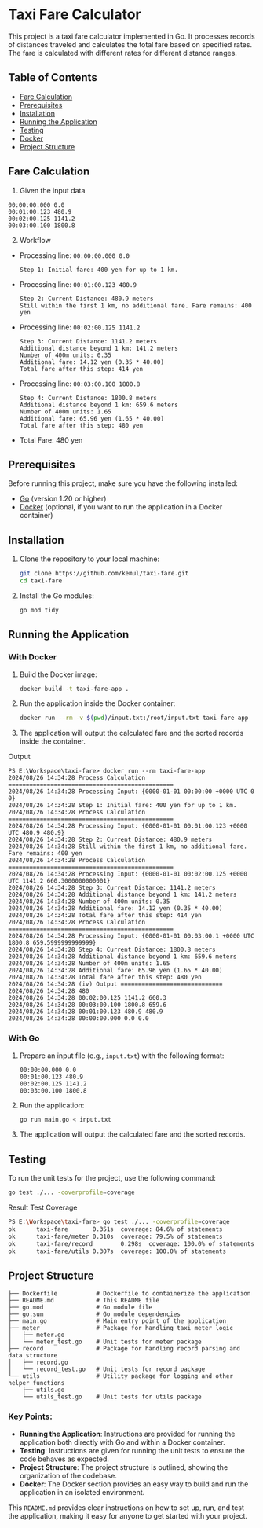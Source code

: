 # Taxi Fare Calculator

This project is a taxi fare calculator implemented in Go. It processes records of distances traveled and calculates the total fare based on specified rates. The fare is calculated with different rates for different distance ranges.

## Table of Contents
- [Fare Calculation](#fare-calculation)
- [Prerequisites](#prerequisites)
- [Installation](#installation)
- [Running the Application](#running-the-application)
- [Testing](#testing)
- [Docker](#docker)
- [Project Structure](#project-structure)

## Fare Calculation
1. Given the input data
```text
00:00:00.000 0.0
00:01:00.123 480.9
00:02:00.125 1141.2
00:03:00.100 1800.8
```
2. Workflow
- Processing line: `00:00:00.000 0.0`
    ```
    Step 1: Initial fare: 400 yen for up to 1 km.
    ```        
- Processing line: `00:01:00.123 480.9`
    ```
    Step 2: Current Distance: 480.9 meters
    Still within the first 1 km, no additional fare. Fare remains: 400 yen
    ```        
- Processing line: `00:02:00.125 1141.2`
    ```
    Step 3: Current Distance: 1141.2 meters
    Additional distance beyond 1 km: 141.2 meters
    Number of 400m units: 0.35
    Additional fare: 14.12 yen (0.35 * 40.00)
    Total fare after this step: 414 yen
    ```
- Processing line: `00:03:00.100 1800.8`
    ```
    Step 4: Current Distance: 1800.8 meters
    Additional distance beyond 1 km: 659.6 meters
    Number of 400m units: 1.65
    Additional fare: 65.96 yen (1.65 * 40.00)
    Total fare after this step: 480 yen
    ```
- Total Fare: 480 yen




## Prerequisites

Before running this project, make sure you have the following installed:

- [Go](https://golang.org/doc/install) (version 1.20 or higher)
- [Docker](https://docs.docker.com/get-docker/) (optional, if you want to run the application in a Docker container)

## Installation

1. Clone the repository to your local machine:
    ```bash
    git clone https://github.com/kemul/taxi-fare.git
    cd taxi-fare
    ```

2. Install the Go modules:
    ```bash
    go mod tidy
    ```

## Running the Application
### With Docker

1. Build the Docker image:
    ```bash
    docker build -t taxi-fare-app .
    ```

2. Run the application inside the Docker container:
    ```bash
    docker run --rm -v $(pwd)/input.txt:/root/input.txt taxi-fare-app
    ```

3. The application will output the calculated fare and the sorted records inside the container.

Output 
```
PS E:\Workspace\taxi-fare> docker run --rm taxi-fare-app  
2024/08/26 14:34:28 Process Calculation ===============================================
2024/08/26 14:34:28 Processing Input: {0000-01-01 00:00:00 +0000 UTC 0 0}
2024/08/26 14:34:28 Step 1: Initial fare: 400 yen for up to 1 km.
2024/08/26 14:34:28 Process Calculation ===============================================
2024/08/26 14:34:28 Processing Input: {0000-01-01 00:01:00.123 +0000 UTC 480.9 480.9}
2024/08/26 14:34:28 Step 2: Current Distance: 480.9 meters
2024/08/26 14:34:28 Still within the first 1 km, no additional fare. Fare remains: 400 yen
2024/08/26 14:34:28 Process Calculation ===============================================
2024/08/26 14:34:28 Processing Input: {0000-01-01 00:02:00.125 +0000 UTC 1141.2 660.3000000000001}
2024/08/26 14:34:28 Step 3: Current Distance: 1141.2 meters
2024/08/26 14:34:28 Additional distance beyond 1 km: 141.2 meters
2024/08/26 14:34:28 Number of 400m units: 0.35
2024/08/26 14:34:28 Additional fare: 14.12 yen (0.35 * 40.00)
2024/08/26 14:34:28 Total fare after this step: 414 yen
2024/08/26 14:34:28 Process Calculation ===============================================
2024/08/26 14:34:28 Processing Input: {0000-01-01 00:03:00.1 +0000 UTC 1800.8 659.5999999999999}
2024/08/26 14:34:28 Step 4: Current Distance: 1800.8 meters
2024/08/26 14:34:28 Additional distance beyond 1 km: 659.6 meters
2024/08/26 14:34:28 Number of 400m units: 1.65
2024/08/26 14:34:28 Additional fare: 65.96 yen (1.65 * 40.00)
2024/08/26 14:34:28 Total fare after this step: 480 yen
2024/08/26 14:34:28 (iv) Output =============================
2024/08/26 14:34:28 480
2024/08/26 14:34:28 00:02:00.125 1141.2 660.3
2024/08/26 14:34:28 00:03:00.100 1800.8 659.6
2024/08/26 14:34:28 00:01:00.123 480.9 480.9
2024/08/26 14:34:28 00:00:00.000 0.0 0.0
```

### With Go

1. Prepare an input file (e.g., `input.txt`) with the following format:
    ```
    00:00:00.000 0.0
    00:01:00.123 480.9
    00:02:00.125 1141.2
    00:03:00.100 1800.8
    ```

2. Run the application:
    ```bash
    go run main.go < input.txt
    ```

3. The application will output the calculated fare and the sorted records.



## Testing

To run the unit tests for the project, use the following command:

```bash
go test ./... -coverprofile=coverage
```
Result Test Coverage 
```bash
PS E:\Workspace\taxi-fare> go test ./... -coverprofile=coverage
ok      taxi-fare       0.351s  coverage: 84.6% of statements
ok      taxi-fare/meter 0.310s  coverage: 79.5% of statements
ok      taxi-fare/record        0.298s  coverage: 100.0% of statements
ok      taxi-fare/utils 0.307s  coverage: 100.0% of statements
```

## Project Structure

```
├── Dockerfile           # Dockerfile to containerize the application
├── README.md            # This README file
├── go.mod               # Go module file
├── go.sum               # Go module dependencies
├── main.go              # Main entry point of the application
├── meter                # Package for handling taxi meter logic
│   ├── meter.go
│   └── meter_test.go    # Unit tests for meter package
├── record               # Package for handling record parsing and data structure
│   ├── record.go
│   └── record_test.go   # Unit tests for record package
└── utils                # Utility package for logging and other helper functions
    ├── utils.go
    └── utils_test.go    # Unit tests for utils package
```

### Key Points:

- **Running the Application**: Instructions are provided for running the application both directly with Go and within a Docker container.
- **Testing**: Instructions are given for running the unit tests to ensure the code behaves as expected.
- **Project Structure**: The project structure is outlined, showing the organization of the codebase.
- **Docker**: The Docker section provides an easy way to build and run the application in an isolated environment.

This `README.md` provides clear instructions on how to set up, run, and test the application, making it easy for anyone to get started with your project.
